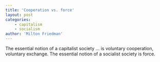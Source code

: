 ```yaml
---
title: 'Cooperation vs. force'
layout: post
categories:
    - capitalism
    - socialism
author: 'Milton Friedman'
---
```


The essential notion of a capitalist society … is voluntary cooperation, voluntary exchange. The essential notion of a socialist society is force.